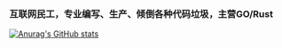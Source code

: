 

<!--
**HynoR/HynoR** is a ✨ _special_ ✨ repository because its `README.md` (this file) appears on your GitHub profile.

Here are some ideas to get you started:

- 🔭 I’m currently working on ...
- 🌱 I’m currently learning ...
- 👯 I’m looking to collaborate on ...
- 🤔 I’m looking for help with ...
- 💬 Ask me about ...
- 📫 How to reach me: ...
- 😄 Pronouns: ...
- ⚡ Fun fact: ...
-->

### 互联网民工，专业编写、生产、倾倒各种代码垃圾，主营GO/Rust

[![Anurag's GitHub stats](https://github-readme-stats.vercel.app/api?username=HynoR)](https://github.com/anuraghazra/github-readme-stats)

